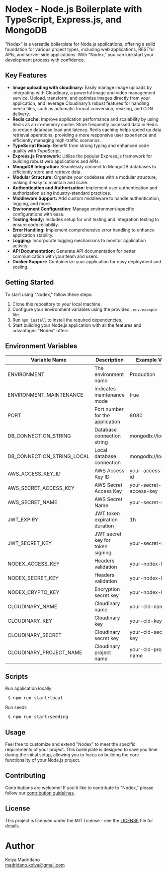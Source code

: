 # Nodex - Node.js Boilerplate with TypeScript, Express.js, and MongoDB

"Nodex" is a versatile boilerplate for Node.js applications, offering a solid foundation for various project types, including web applications, RESTful APIs, and server-side applications. With "Nodex," you can kickstart your development process with confidence.

## Key Features

- **Image uploading with cloudinary:** Easily manage image uploads by integrating with Cloudinary, a powerful image and video management service. Upload, transform, and optimize images directly from your application, and leverage Cloudinary’s robust features for handling media files, such as automatic format conversion, resizing, and CDN delivery.
- **Redis cache:** Improve application performance and scalability by using Redis as an in-memory cache. Store frequently accessed data in Redis to reduce database load and latency. Redis caching helps speed up data retrieval operations, providing a more responsive user experience and efficiently managing high-traffic scenarios.
- **TypeScript Ready:** Benefit from strong typing and enhanced code quality with TypeScript.
- **Express.js Framework:** Utilize the popular Express.js framework for building robust web applications and APIs.
- **MongoDB Integration:** Seamlessly connect to MongoDB databases to efficiently store and retrieve data.
- **Modular Structure:** Organize your codebase with a modular structure, making it easy to maintain and scale.
- **Authentication and Authorization:** Implement user authentication and authorization using industry-standard practices.
- **Middleware Support:** Add custom middleware to handle authentication, logging, and more.
- **Environment Configuration:** Manage environment-specific configurations with ease.
- **Testing Ready:** Includes setup for unit testing and integration testing to ensure code reliability.
- **Error Handling:** Implement comprehensive error handling to enhance application stability.
- **Logging:** Incorporate logging mechanisms to monitor application activity.
- **API Documentation:** Generate API documentation for better communication with your team and users.
- **Docker Support:** Containerize your application for easy deployment and scaling.

## Getting Started

To start using "Nodex," follow these steps:

1. Clone this repository to your local machine.
2. Configure your environment variables using the provided `.env.example` file.
3. Run `npm install` to install the required dependencies.
4. Start building your Node.js application with all the features and advantages "Nodex" offers.

## Environment Variables

| Variable Name           | Description                    | Example Value        |
|-------------------------|--------------------------------|-----------------------|
| ENVIRONMENT             | The environment name           | Production            |
| ENVIRONMENT_MAINTENANCE | Indicates maintenance mode    | true                  |
| PORT                    | Port number for the application | 8080                  |
| DB_CONNECTION_STRING    | Database connection string     | mongodb://localhost   |
| DB_CONNECTION_STRING_LOCAL | Local database connection   | mongodb://localhost   |
| AWS_ACCESS_KEY_ID       | AWS Access Key ID               | your-access-key-id    |
| AWS_SECRET_ACCESS_KEY   | AWS Secret Access Key           | your-secret-access-key |
| AWS_SECRET_NAME         | AWS Secret Name                 | your-secret-name      |
| JWT_EXPIRY              | JWT token expiration duration   | 1h                    |
| JWT_SECRET_KEY          | JWT secret key for token signing | your-secret-key      |
| NODEX_ACCESS_KEY          | Headers validation | your-nodex-key      |
| NODEX_SECRET_KEY          | Headers validation | your-nodex-key      |
| NODEX_CRYPTO_KEY          | Encryption secret key | your-nodex-key      |
| CLOUDINARY_NAME          | Cloudinary name | your-cld-name      |
| CLOUDINARY_KEY          | Cloudinary key | your-cld-key      |
| CLOUDINARY_SECRET          | Cloudinary secret key | your-cld-secret-key      |
| CLOUDINARY_PROJECT_NAME          | Cloudinary project name | your-cld-project-name      |
## Scripts

Run application locally
<pre> $ npm run start:local </pre>

Run seeds
<pre> $ npm run start:seeding </pre>

## Usage

Feel free to customize and extend "Nodex" to meet the specific requirements of your project. This boilerplate is designed to save you time during the initial setup, allowing you to focus on building the core functionality of your Node.js project.

## Contributing

Contributions are welcome! If you'd like to contribute to "Nodex," please follow our [contribution guidelines](CONTRIBUTING.md).

## License

This project is licensed under the MIT License - see the [LICENSE](LICENSE) file for details.

# Author
Kolya Madridano <br/>
madridano.kolya@gmail.com

